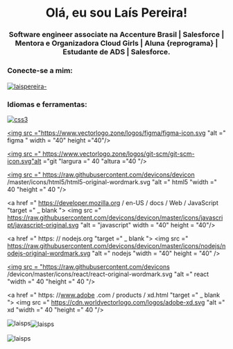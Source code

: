 <h1 align = "center"> Olá, eu sou Laís Pereira! </h1>
<h3 align = "center">  Software engineer associate na Accenture Brasil | Salesforce | Mentora e Organizadora Cloud Girls | Aluna {reprograma} | Estudante de ADS | Salesforce. </h3>

<h3 align = "left"> Conecte-se a mim: </h3>
<p align = "left">
<a href = "https://linkedin.com/in/laispereira-" target = "blank"> <img align = "center" src="https://cdn.jsdelivr.net/npm/simple-icons@3.0.1/icons/linkedin.svg" alt="laispereira-" height="30" width="40" /></a>
</p>
<h3 align =" left "> Idiomas e ferramentas: </h3>
<p align = "left"> <a href="https://www.w3schools.com/css/" target="_blank"> <img src = "https://raw.githubusercontent.com/devicons/devicon /master/icons/css3/css3-original-wordmark.svg "alt =" css3 "width =" 40 "height =" 40 "/> </a>

<a href ="https://www.figma.com/" target ="_blank"> <img src ="https://www.vectorlogo.zone/logos/figma/figma-icon.svg "alt =" figma " width = "40" height ="40"/></a>

<a href=" https://git-scm.com/ " target ="_blank"> <img src =" https://www.vectorlogo.zone/logos/git-scm/git-scm-icon.svg"alt ="git "largura =" 40 "altura ="40 "/> </a>

<a href="https://www.w3.org/html/" target="_blank"> <img src =" https://raw.githubusercontent.com/devicons/devicon /master/icons/html5/html5-original-wordmark.svg "alt =" html5 "width =" 40 "height =" 40 "/> </a>

<a href =" https://developer.mozilla.org / en-US / docs / Web / JavaScript "target =" \_ blank "> <img src =" https://raw.githubusercontent.com/devicons/devicon/master/icons/javascript/javascript-original.svg "alt = "javascript" width = "40" height = "40"/> </a>

<a href =" https: // nodejs.org "target =" \_ blank "> <img src =" https://raw.githubusercontent.com/devicons/devicon/master/icons/nodejs/nodejs-original-wordmark.svg "alt =" nodejs "width = "40" height = "40" /> </a>

<a href="https://reactjs.org/" target="_blank"> <img src = "https://raw.githubusercontent.com/devicons /devicon/master/icons/react/react-original-wordmark.svg "alt =" react "width =" 40 "height =" 40 "/> </a>

<a href =" https: //www.adobe .com / products / xd.html "target =" \_ blank "> <img src =" https://cdn.worldvectorlogo.com/logos/adobe-xd.svg "alt =" xd "width =" 40 "height =" 40 "/> </a> </p>

<p> <img align = "left" src = "https://github-readme-stats.vercel.app/api/top-langs?username=laisps&show_icons=true&locale=en&layout=compact" alt = "laisps" /> </p>
<p>  <img align = "center" src = "https://github-readme-stats.vercel.app/api?username=laisps&show_icons=true&locale=en" alt = "laisps" /> </p>
<p> <img align = "center" src = "https://github-readme-streak-stats.herokuapp.com/?user=laisps&" alt = "laisps" /> </p>
